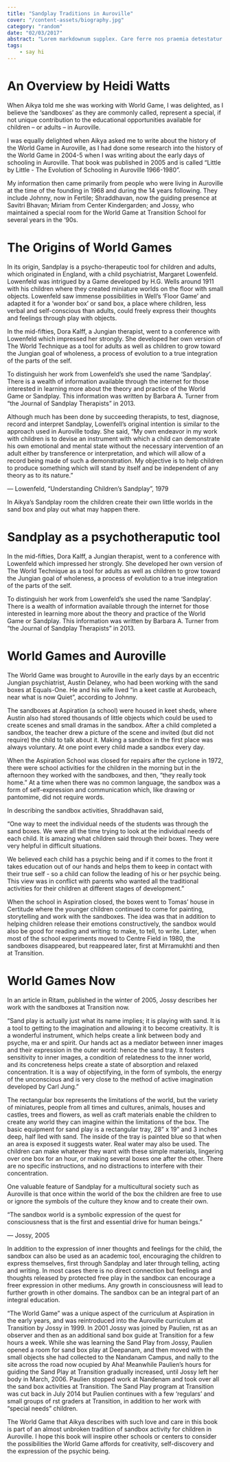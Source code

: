 ```yaml
---
title: "Sandplay Traditions in Auroville"
cover: "/content-assets/biography.jpg"
category: "random"
date: "02/03/2017"
abstract: "Lorem markdownum supplex. Care ferre nos praemia detestatur oderit vitatumque, tardius pello ostentare; dixit."
tags:
    - say hi
---
```

# An Overview by Heidi Watts

When Aikya told me she was working with World Game, I was delighted, as I believe the ‘sandboxes’ as they are commonly called, represent a special, if not unique contribution to the educational opportunities available for children – or adults – in Auroville.

I was equally delighted when Aikya asked me to write about the history of the World Game in Auroville, as I had done some research into the history of the World Game in 2004-5 when I was writing about the early days of schooling in Auroville. That book was published in 2005 and is called “Little by Little - The Evolution of Schooling in Auroville 1966-1980”.

My information then came primarily from people who were living in Auroville at the time of the founding in 1968 and during the 14 years following. They include Johnny, now in Fertile; Shraddhavan, now the guiding presence at Savitri Bhavan; Miriam from Center Kindergarden; and Jossy, who maintained a special room for the World Game at Transition School for several years in the ‘90s.

# The Origins of World Games

In its origin, Sandplay is a psycho-therapeutic tool for children and adults, which originated in England, with a child psychiatrist, Margaret Lowenfeld. Lowenfeld was intrigued by a Game developed by H.G. Wells around 1911 with his children where they created miniature worlds on the floor with small objects. Lowenfeld saw immense possibilities in Well’s ‘Floor Game’ and adapted it for a ‘wonder box’ or sand box, a place where children, less verbal and self-conscious than adults, could freely express their thoughts and feelings through play with objects.

In the mid-fifties, Dora Kalff, a Jungian therapist, went to a conference with Lowenfeld which impressed her strongly. She developed her own version of The World Technique as a tool for adults as well as children to grow toward the Jungian goal of wholeness, a process of evolution to a true integration of the parts of the self.

To distinguish her work from Lowenfeld’s she used the name ‘Sandplay’. There is a wealth of information available through the internet for those interested in learning more about the theory and practice of the World Game or Sandplay. This information was written by Barbara A. Turner from “the Journal of Sandplay Therapists” in 2013.

Although much has been done by succeeding therapists, to test, diagnose, record and interpret Sandplay, Lowenfell’s original intention is similar to the approach used in Auroville today. She said,
“My own endeavor in my work with children is to devise an instrument with which a child can demonstrate his own emotional and mental state without the necessary intervention of an adult either by transference or interpretation, and which will allow of a record being made of such a demonstration. My objective is to help children to produce something which will stand by itself and be independent of any theory as to its nature.”

— Lowenfeld, “Understanding Children’s Sandplay”, 1979

In Aikya’s Sandplay room the children create their own little worlds in the sand box and play out what may happen there.

# Sandplay as a psychotheraputic tool

In the mid-fifties, Dora Kalff, a Jungian therapist, went to a conference with Lowenfeld which impressed her strongly. She developed her own version of The World Technique as a tool for adults as well as children to grow toward the Jungian goal of wholeness, a process of evolution to a true integration of the parts of the self.

To distinguish her work from Lowenfeld’s she used the name ‘Sandplay’. There is a wealth of information available through the internet for those interested in learning more about the theory and practice of the World Game or Sandplay. This information was written by Barbara A. Turner from “the Journal of Sandplay Therapists” in 2013.

# World Games and Auroville

The World Game was brought to Auroville in the early days by an eccentric Jungian psychiatrist, Austin Delaney, who had been working with the sand boxes at Equals-One. He and his wife lived “in a keet castle at Aurobeach, near what is now Quiet”, according to Johnny. 

The sandboxes at Aspiration (a school) were housed in keet sheds, where Austin also had stored thousands of little objects which could be used to create scenes and small dramas in the sandbox. After a child completed a sandbox, the teacher drew a picture of the scene and invited (but did not require) the child to talk about it. Making a sandbox in the first place was always voluntary. At one point every child made a sandbox every day.

When the Aspiration School was closed for repairs after the cyclone in 1972, there were school activities for the children in the morning but in the afternoon they worked with the sandboxes, and then, “they really took home.” At a time when there was no common language, the sandbox was a form of self-expression and communication which, like drawing or pantomime, did not require words.

In describing the sandbox activities, Shraddhavan said, 

“One way to meet the individual needs of the students was through the sand boxes. We were all the time trying to look at the individual needs of each child. It is amazing what children said through their boxes. They were very helpful in difficult situations.

We believed each child has a psychic being and if it comes to the front it takes education out of our hands and helps them to keep in contact with their true self - so a child can follow the leading of his or her psychic being. This view was in conflict with parents who wanted all the traditional activities for their children at different stages of development.”

When the school in Aspiration closed, the boxes went to Tomas’ house in Certitude where the younger children continued to come for painting, storytelling and work with the sandboxes. The idea was that in addition to helping children release their emotions constructively, the sandbox would also be good for reading and writing: to make, to tell, to write. Later, when most of the school experiments moved to Centre Field in 1980, the sandboxes disappeared, but reappeared later, first at Mirramukhti and then at Transition.

# World Games Now

In an article in Ritam, published in the winter of 2005, Jossy describes her work with the sandboxes at Transition now.

“Sand play is actually just what its name implies; it is playing with sand. It is a tool to getting to the imagination and allowing it to become creativity. It is a wonderful instrument, which helps create a link between body and psyche, ma er and spirit. Our hands act as a mediator between inner images and their expression in the outer world: hence the sand tray. It fosters sensitivity to inner images, a condition of relatedness to the inner world, and its concreteness helps create a state of absorption and relaxed concentration. It is a way of objectifying, in the form of symbols, the energy of the unconscious and is very close to the method of active imagination developed by Carl Jung.”

The rectangular box represents the limitations of the world, but the variety of miniatures, people from all times and cultures, animals, houses and castles, trees and flowers, as well as craft materials enable the children to create any world they can imagine within the limitations of the box. The basic equipment for sand play is a rectangular tray, 28” x 19” and 3 inches deep, half lled with sand. The inside of the tray is painted blue so that when an area is exposed it suggests water. Real water may also be used. The children can make whatever they want with these simple materials, lingering over one box for an hour, or making several boxes one after the other. There are no specific instructions, and no distractions to interfere with their concentration.

One valuable feature of Sandplay for a multicultural society such as Auroville is that once within the world of the box the children are free to use or ignore the symbols of the culture they know and to create their own.

“The sandbox world is a symbolic expression of the quest for consciousness that is the first and essential drive for human beings.”

— Jossy, 2005

In addition to the expression of inner thoughts and feelings for the child, the sandbox can also be used as an academic tool, encouraging the children to express themselves, first through Sandplay and later through telling, acting and writing. In most cases there is no direct connection but feelings and thoughts released by protected free play in the sandbox can encourage a freer expression in other mediums. Any growth in consciousness will lead to further growth in other domains. The sandbox can be an integral part of an integral education.

“The World Game” was a unique aspect of the curriculum at Aspiration in the early years, and was reintroduced into the Auroville curriculum at Transition by Jossy in 1999. In 2001 Jossy was joined by Paulien, rst as an observer and then as an additional sand box guide at Transition for a few hours a week. While she was learning the Sand Play from Jossy, Paulien opened a room for sand box play at Deepanam, and then moved with the small objects she had collected to the Nandanam Campus, and nally to the site across the road now ocupied by Aha! Meanwhile Paulien’s hours for guiding the Sand Play at Transition gradually increased, until Jossy left her body in March, 2006. Paulien stopped work at Nandenam and took over all the sand box activities at Transition. The Sand Play program at Transition was cut back in July 2014 but Paulien continues with a few ‘regulars’ and small groups of rst graders at Transition, in addition to her work with “special needs” children.

The World Game that Aikya describes with such love and care in this book is part of an almost unbroken tradition of sandbox activity for children in Auroville. I hope this book will inspire other schools or centers to consider the possibilities the World Game affords for creativity, self-discovery and the expression of the psychic being.
